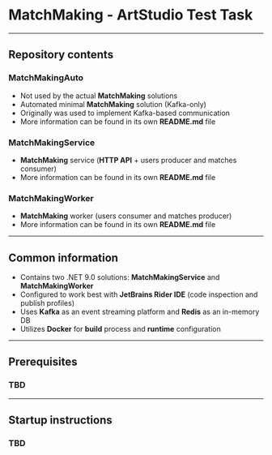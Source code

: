 # MatchMaking - ArtStudio Test Task

---

## Repository contents

### MatchMakingAuto

- Not used by the actual **MatchMaking** solutions
- Automated minimal **MatchMaking** solution (Kafka-only)
- Originally was used to implement Kafka-based communication
- More information can be found in its own **README.md** file

### MatchMakingService

- **MatchMaking** service (**HTTP API** + users producer and matches consumer)
- More information can be found in its own **README.md** file

### MatchMakingWorker

- **MatchMaking** worker (users consumer and matches producer)
- More information can be found in its own **README.md** file

---

## Common information

- Contains two .NET 9.0 solutions: **MatchMakingService** and **MatchMakingWorker**
- Configured to work best with  **JetBrains Rider IDE** (code inspection and publish profiles)
- Uses **Kafka** as an event streaming platform and **Redis** as an in-memory DB
- Utilizes **Docker** for **build** process and **runtime** configuration

---

## Prerequisites

### TBD

---

## Startup instructions

### TBD